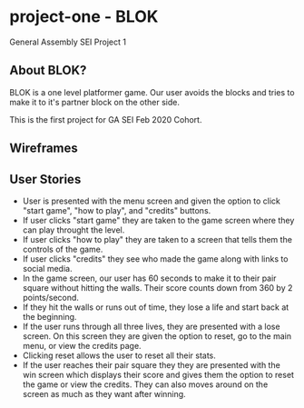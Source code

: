 # project-one - BLOK
General Assembly SEI Project 1

<!-- 
- what is project
- why make project?

- wire frames
- user stories

- tech used -- HTML CSS JS
- approaches taken - canvas
- installation instructions?
- unsolved problems
- forthcoming features
 -->
## About BLOK?
BLOK is a one level platformer game. Our user avoids the blocks and tries to make it to it's partner block on the other side.

This is the first project for GA SEI Feb 2020 Cohort.

## Wireframes

<!-- add later -->

## User Stories

* User is presented with the menu screen and given the option to click "start game", "how to play", and "credits" buttons.
* If user clicks "start game" they are taken to the game screen where they can play throught the level.
* If user clicks "how to play" they are taken to a screen that tells them the controls of the game.
* If user clicks "credits" they see who made the game along with links to social media.
* In the game screen, our user has 60 seconds to make it to their pair square without hitting the walls. Their score counts down from 360 by 2 points/second.
* If they hit the walls or runs out of time, they lose a life and start back at the beginning.
* If the user runs through all three lives, they are presented with a lose screen. On this screen they are given the option to reset, go to the main menu, or view the credits page.
* Clicking reset allows the user to reset all their stats.
* If the user reaches their pair square they they are presented with the win screen which displays their score and gives them the option to reset the game or view the credits. They can also moves around on the screen as much as they want after winning.













